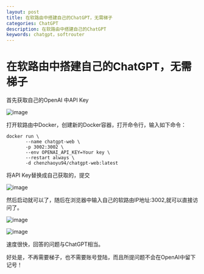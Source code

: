 ```yaml
---
layout: post
title: 在软路由中搭建自己的ChatGPT，无需梯子
categories: ChatGPT
description: 在软路由中搭建自己的ChatGPT
keywords: chatgpt，softrouter
---
```


# 在软路由中搭建自己的ChatGPT，无需梯子

首先获取自己的OpenAI 中API Key

![image](https://github.com/weakchen007/aiwv.github.io/assets/58799395/302ca2fd-c678-4846-9d72-2a489b35fe99)

打开软路由中Docker，创建新的Docker容器，打开命令行，输入如下命令：

```
docker run \
       --name chatgpt-web \
       -p 3002:3002 \
       --env OPENAI_API_KEY=Your key \
       --restart always \
       -d chenzhaoyu94/chatgpt-web:latest
```

将API Key替换成自己获取的，提交

![image](https://github.com/weakchen007/aiwv.github.io/assets/58799395/2548a923-5e81-4659-a157-2002a0b9ff75)

然后启动就可以了，随后在浏览器中输入自己的软路由IP地址:3002,就可以直接访问了。

![image](https://github.com/weakchen007/aiwv.github.io/assets/58799395/6d41ae15-40f8-4485-a6b5-c7016e7acbd5)

![image](https://github.com/weakchen007/aiwv.github.io/assets/58799395/c5db2ced-ad94-4b0c-bcc9-913e631b0386)

速度很快，回答的问题与ChatGPT相当。

好处是，不再需要梯子，也不需要账号登陆，而且所提问题不会在OpenAI中留下记号！
